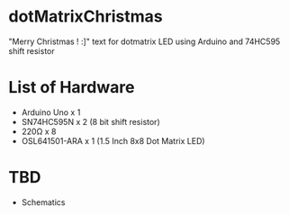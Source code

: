 # dotMatrixChristmas
"Merry Christmas ! :]" text for dotmatrix LED using Arduino and 74HC595 shift resistor

# List of Hardware

* Arduino Uno   x 1
* SN74HC595N    x 2 (8 bit shift resistor)
* 220Ω          x 8
* OSL641501-ARA x 1 (1.5 Inch 8x8 Dot Matrix LED)

# TBD

* Schematics